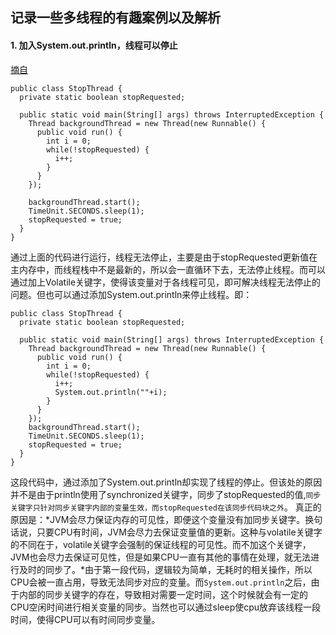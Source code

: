 ## 记录一些多线程的有趣案例以及解析
####  1. 加入System.out.println，线程可以停止
[摘自](http://cmsblogs.com/?p=2852)
```
public class StopThread {
  private static boolean stopRequested;

  public static void main(String[] args) throws InterruptedException {
    Thread backgroundThread = new Thread(new Runnable() {
      public void run() {
        int i = 0;
        while(!stopRequested) {
          i++;
        }
      }
    });

    backgroundThread.start();
    TimeUnit.SECONDS.sleep(1);
    stopRequested = true;
  }
}
```
通过上面的代码进行运行，线程无法停止，主要是由于stopRequested更新值在主内存中，而线程栈中不是最新的，所以会一直循环下去，无法停止线程。而可以通过加上Volatile关键字，使得该变量对于各线程可见，即可解决线程无法停止的问题。但也可以通过添加System.out.println来停止线程。即：
```
public class StopThread {
  private static boolean stopRequested;

  public static void main(String[] args) throws InterruptedException {
    Thread backgroundThread = new Thread(new Runnable() {
      public void run() {
        int i = 0;
        while(!stopRequested) {
          i++;
          System.out.println(""+i);
        }
      }
    });
    backgroundThread.start();
    TimeUnit.SECONDS.sleep(1);
    stopRequested = true;
  }
}
```
这段代码中，通过添加了System.out.println却实现了线程的停止。但该处的原因并不是由于println使用了synchronized关键字，同步了stopRequested的值,`同步关键字只针对同步关键字内部的变量生效，而stopRequested在该同步代码块之外`。
真正的原因是：*JVM会尽力保证内存的可见性，即便这个变量没有加同步关键字。换句话说，只要CPU有时间，JVM会尽力去保证变量值的更新。这种与volatile关键字的不同在于，volatile关键字会强制的保证线程的可见性。而不加这个关键字，JVM也会尽力去保证可见性，但是如果CPU一直有其他的事情在处理，就无法进行及时的同步了。*由于第一段代码，逻辑较为简单，无耗时的相关操作，所以CPU会被一直占用，导致无法同步对应的变量。而`System.out.println`之后，由于内部的同步关键字的存在，导致相对需要一定时间，这个时候就会有一定的CPU空闲时间进行相关变量的同步。当然也可以通过sleep使cpu放弃该线程一段时间，使得CPU可以有时间同步变量。
